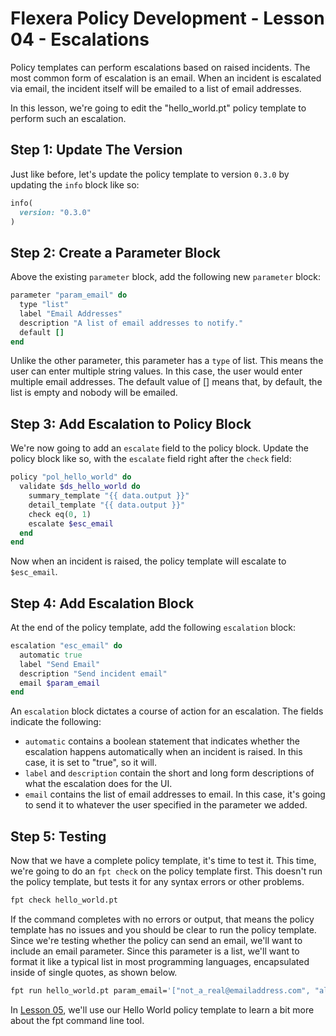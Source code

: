 # Flexera Policy Development - Lesson 04 - Escalations

Policy templates can perform escalations based on raised incidents. The most common form of escalation is an email. When an incident is escalated via email, the incident itself will be emailed to a list of email addresses.

In this lesson, we're going to edit the "hello_world.pt" policy template to perform such an escalation.

## Step 1: Update The Version

Just like before, let's update the policy template to version `0.3.0` by updating the `info` block like so:

```ruby
info(
  version: "0.3.0"
)
```

## Step 2: Create a Parameter Block

Above the existing `parameter` block, add the following new `parameter` block:

```ruby
parameter "param_email" do
  type "list"
  label "Email Addresses"
  description "A list of email addresses to notify."
  default []
end
```

Unlike the other parameter, this parameter has a `type` of list. This means the user can enter multiple string values. In this case, the user would enter multiple email addresses. The default value of [] means that, by default, the list is empty and nobody will be emailed.

## Step 3: Add Escalation to Policy Block

We're now going to add an `escalate` field to the policy block. Update the policy block like so, with the `escalate` field right after the `check` field:

```ruby
policy "pol_hello_world" do
  validate $ds_hello_world do
    summary_template "{{ data.output }}"
    detail_template "{{ data.output }}"
    check eq(0, 1)
    escalate $esc_email
  end
end
```

Now when an incident is raised, the policy template will escalate to `$esc_email`.

## Step 4: Add Escalation Block

At the end of the policy template, add the following `escalation` block:

```ruby
escalation "esc_email" do
  automatic true
  label "Send Email"
  description "Send incident email"
  email $param_email
end
```

An `escalation` block dictates a course of action for an escalation. The fields indicate the following:

* `automatic` contains a boolean statement that indicates whether the escalation happens automatically when an incident is raised. In this case, it is set to "true", so it will.
* `label` and `description` contain the short and long form descriptions of what the escalation does for the UI.
* `email` contains the list of email addresses to email. In this case, it's going to send it to whatever the user specified in the parameter we added.

## Step 5: Testing

Now that we have a complete policy template, it's time to test it. This time, we're going to do an `fpt check` on the policy template first. This doesn't run the policy template, but tests it for any syntax errors or other problems.

```bash
fpt check hello_world.pt
```

If the command completes with no errors or output, that means the policy template has no issues and you should be clear to run the policy template. Since we're testing whether the policy can send an email, we'll want to include an email parameter. Since this parameter is a list, we'll want to format it like a typical list in most programming languages, encapsulated inside of single quotes, as shown below.

```bash
fpt run hello_world.pt param_email='["not_a_real@emailaddress.com", "also_not_real@emailaddress.com"]'
```

In [Lesson 05](https://github.com/flexera-public/policy_engine_training/blob/main/05_fpt/README.md), we'll use our Hello World policy template to learn a bit more about the fpt command line tool.
